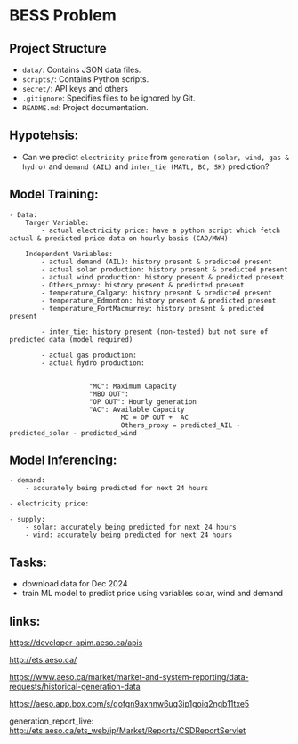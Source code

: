 # BESS Problem

## Project Structure

- `data/`: Contains JSON data files.
- `scripts/`: Contains Python scripts.
- `secret/`: API keys and others
- `.gitignore`: Specifies files to be ignored by Git.
- `README.md`: Project documentation.

## Hypotehsis:
- Can we predict `electricity price` from `generation (solar, wind, gas & hydro)` and `demand (AIL)` and `inter_tie (MATL, BC, SK)` prediction?

## Model Training: 
	- Data:
        Targer Variable:
            - actual electricity price: have a python script which fetch actual & predicted price data on hourly basis (CAD/MWH)

        Independent Variables:
            - actual demand (AIL): history present & predicted present
            - actual solar production: history present & predicted present
            - actual wind production: history present & predicted present
            - Others_proxy: history present & predicted present
            - temperature_Calgary: history present & predicted present
            - temperature_Edmonton: history present & predicted present
            - temperature_FortMacmurrey: history present & predicted present

            - inter_tie: history present (non-tested) but not sure of predicted data (model required)

            - actual gas production: 
            - actual hydro production: 
            

                        "MC": Maximum Capacity
                        "MBO OUT": 
                        "OP OUT": Hourly generation
                        "AC": Available Capacity
                                MC = OP OUT +  AC 
                                Others_proxy = predicted_AIL - predicted_solar - predicted_wind

## Model Inferencing:
	- demand:
		- accurately being predicted for next 24 hours

	- electricity price:

	- supply:
		- solar: accurately being predicted for next 24 hours
		- wind: accurately being predicted for next 24 hours

## Tasks:
- download data for Dec 2024
- train ML model to predict price using variables solar, wind and demand

## links:

https://developer-apim.aeso.ca/apis	

http://ets.aeso.ca/

https://www.aeso.ca/market/market-and-system-reporting/data-requests/historical-generation-data

https://aeso.app.box.com/s/qofgn9axnnw6uq3ip1goiq2ngb11txe5

generation_report_live: http://ets.aeso.ca/ets_web/ip/Market/Reports/CSDReportServlet
